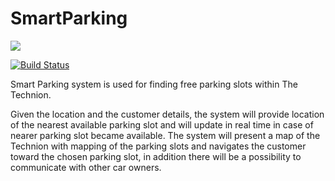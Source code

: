 # SmartParking 

![](http://i67.tinypic.com/nmzwpw.png)

[![Build Status](https://travis-ci.org/TechnionYP5777/SmartParking.png)](https://travis-ci.org/TechnionYP5777/SmartParking) 




Smart Parking system is used for finding free parking slots within The Technion. 

Given the location and the customer details, the system will provide location of the nearest available parking slot and will update in real time in case of nearer parking slot became available. The system will present a map of the Technion with mapping of the parking slots and navigates the customer toward the chosen parking slot, in addition there will be a possibility to communicate with other car owners.
